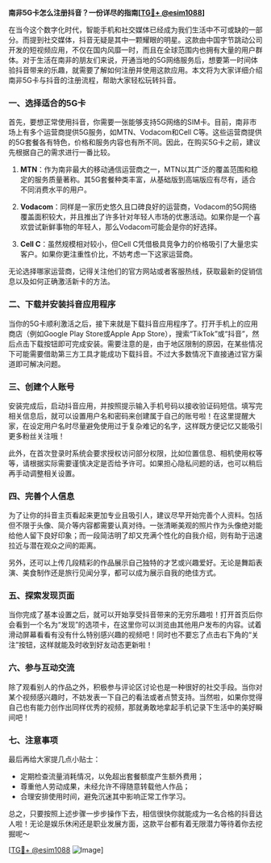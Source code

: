 **南非5G卡怎么注册抖音？一份详尽的指南[[TG💪+ @esim1088](https://t.me/s/esim1088)]**

在当今这个数字化时代，智能手机和社交媒体已经成为我们生活中不可或缺的一部分。而提到社交媒体，抖音无疑是其中一颗耀眼的明星。这款由中国字节跳动公司开发的短视频应用，不仅在国内风靡一时，而且在全球范围内也拥有大量的用户群体。对于生活在南非的朋友们来说，开通当地的5G网络服务后，想要第一时间体验抖音带来的乐趣，就需要了解如何注册并使用这款应用。本文将为大家详细介绍南非5G卡与抖音的注册流程，帮助大家轻松玩转抖音。

### 一、选择适合的5G卡

首先，要想正常使用抖音，你需要一张能够支持5G网络的SIM卡。目前，南非市场上有多个运营商提供5G服务，如MTN、Vodacom和Cell C等。这些运营商提供的5G套餐各有特色，价格和服务内容也有所不同。因此，在购买5G卡之前，建议先根据自己的需求进行一番比较。

1. **MTN**：作为南非最大的移动通信运营商之一，MTN以其广泛的覆盖范围和稳定的服务质量著称。其5G套餐种类丰富，从基础版到高端版应有尽有，适合不同消费水平的用户。
   
2. **Vodacom**：同样是一家历史悠久且口碑良好的运营商，Vodacom的5G网络覆盖面积较大，并且推出了许多针对年轻人市场的优惠活动。如果你是一个喜欢尝试新鲜事物的年轻人，那么Vodacom可能会是你的好选择。

3. **Cell C**：虽然规模相对较小，但Cell C凭借极具竞争力的价格吸引了大量忠实客户。如果你更注重性价比，不妨考虑一下这家运营商。

无论选择哪家运营商，记得关注他们的官方网站或者客服热线，获取最新的促销信息以及如何正确激活新卡的方法。

### 二、下载并安装抖音应用程序

当你的5G卡顺利激活之后，接下来就是下载抖音应用程序了。打开手机上的应用商店（例如Google Play Store或Apple App Store），搜索“TikTok”或“抖音”，然后点击下载按钮即可完成安装。需要注意的是，由于地区限制的原因，在某些情况下可能需要借助第三方工具才能成功下载抖音。不过大多数情况下直接通过官方渠道即可解决问题。

### 三、创建个人账号

安装完成后，启动抖音应用，并按照提示输入手机号码以接收验证码短信。填写完相关信息后，就可以设置用户名和密码来创建属于自己的账号啦！在这里提醒大家，在设定用户名时尽量避免使用过于复杂难记的名字，这样既方便记忆又能吸引更多粉丝关注哦！

此外，在首次登录时系统会要求授权访问部分权限，比如位置信息、相机使用权等等，请根据实际需要谨慎决定是否给予许可。如果担心隐私问题的话，也可以稍后再手动调整相关设置。

### 四、完善个人信息

为了让你的抖音主页看起来更加专业且吸引人，建议尽早开始完善个人资料。包括但不限于头像、简介等内容都需要认真对待。一张清晰美观的照片作为头像绝对能给他人留下良好印象；而一段简洁明了却又充满个性化的自我介绍，则有助于迅速拉近与潜在观众之间的距离。

另外，还可以上传几段精彩的作品展示自己独特的才艺或兴趣爱好。无论是舞蹈表演、美食制作还是旅行见闻分享，都可以成为展示自我的绝佳方式。

### 五、探索发现页面

当你完成了基本设置之后，就可以开始享受抖音带来的无穷乐趣啦！打开首页后你会看到一个名为“发现”的选项卡，在这里你可以浏览由其他用户发布的内容。试着滑动屏幕看看有没有什么特别感兴趣的视频吧！同时也不要忘了点击右下角的“关注”按钮，这样就能及时收到好友动态更新啦！

### 六、参与互动交流

除了观看别人的作品之外，积极参与评论区讨论也是一种很好的社交手段。当你对某个视频感兴趣时，不妨发表一下自己的看法或者点赞支持。当然啦，如果你觉得自己也有能力创作出同样优秀的视频，那就勇敢地拿起手机记录下生活中的美好瞬间吧！

### 七、注意事项

最后再给大家提几点小贴士：
- 定期检查流量消耗情况，以免超出套餐额度产生额外费用；
- 尊重他人劳动成果，未经允许不得随意转载他人作品；
- 合理安排使用时间，避免沉迷其中影响正常工作学习。

总之，只要按照上述步骤一步步操作下去，相信很快你就能成为一名合格的抖音达人啦！无论是娱乐休闲还是职业发展方面，这款平台都有着无限潜力等待着你去挖掘呢～

[[TG💪+ @esim1088](https://t.me/s/esim1088) ![Image](https://i.postimg.cc/4NQfJmqS/Snipaste-2025-05-13-00-14-12.png)]